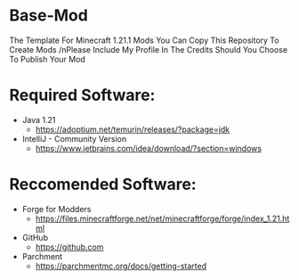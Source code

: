 # Base-Mod
The Template For Minecraft 1.21.1 Mods
You Can Copy This Repository To Create Mods
/nPlease Include My Profile In The Credits Should You Choose To Publish Your Mod

# Required Software:
- Java 1.21
  - https://adoptium.net/temurin/releases/?package=jdk
- IntelliJ - Community Version
  - https://www.jetbrains.com/idea/download/?section=windows

# Reccomended Software:
- Forge for Modders
  - https://files.minecraftforge.net/net/minecraftforge/forge/index_1.21.html
- GitHub
  - https://github.com
- Parchment
  - https://parchmentmc.org/docs/getting-started
